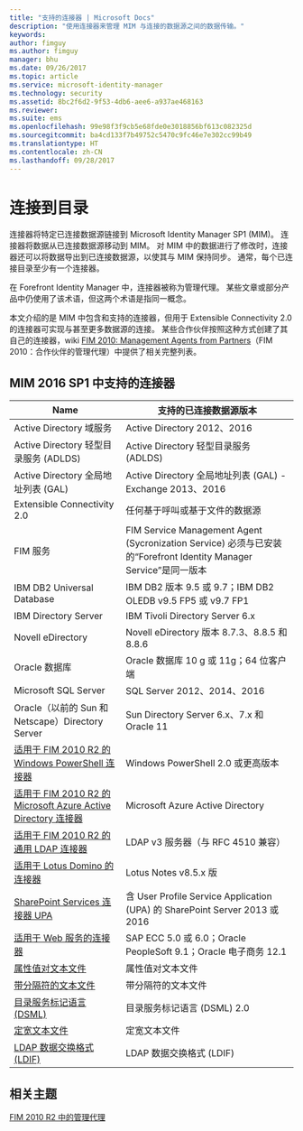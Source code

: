 ```yaml
---
title: "支持的连接器 | Microsoft Docs"
description: "使用连接器来管理 MIM 与连接的数据源之间的数据传输。"
keywords: 
author: fimguy
ms.author: fimguy
manager: bhu
ms.date: 09/26/2017
ms.topic: article
ms.service: microsoft-identity-manager
ms.technology: security
ms.assetid: 8bc2f6d2-9f53-4db6-aee6-a937ae468163
ms.reviewer: 
ms.suite: ems
ms.openlocfilehash: 99e98f3f9cb5e68fde0e3018856bf613c082325d
ms.sourcegitcommit: ba4cd133f7b49752c5470c9fc46e7e302cc99b49
ms.translationtype: HT
ms.contentlocale: zh-CN
ms.lasthandoff: 09/28/2017
---
```

# <a name="connect-to-your-directories"></a>连接到目录

连接器将特定已连接数据源链接到 Microsoft Identity Manager SP1 (MIM)。 连接器将数据从已连接数据源移动到 MIM。 对 MIM 中的数据进行了修改时，连接器还可以将数据导出到已连接数据源，以使其与 MIM 保持同步。 通常，每个已连接目录至少有一个连接器。

在 Forefront Identity Manager 中，连接器被称为管理代理。 某些文章或部分产品中仍使用了该术语，但这两个术语是指同一概念。

本文介绍的是 MIM 中包含和支持的连接器，但用于 Extensible Connectivity 2.0 的连接器可实现与甚至更多数据源的连接。 某些合作伙伴按照这种方式创建了其自己的连接器，wiki [FIM 2010: Management Agents from Partners](http://social.technet.microsoft.com/wiki/contents/articles/1589.fim-2010-management-agents-from-partners.aspx)（FIM 2010：合作伙伴的管理代理）中提供了相关完整列表。

## <a name="supported-connectors-in-mim-2016-sp1"></a>MIM 2016 SP1 中支持的连接器

| Name | 支持的已连接数据源版本 |
| ---- | ----------------------------------------------- |
| Active Directory 域服务 | Active Directory 2012、2016 |
| Active Directory 轻型目录服务 (ADLDS) | Active Directory 轻型目录服务 (ADLDS) |
| Active Directory 全局地址列表 (GAL) | Active Directory 全局地址列表 (GAL) - Exchange 2013、2016 |
| Extensible Connectivity 2.0 | 任何基于呼叫或基于文件的数据源 |
| FIM 服务 | FIM Service Management Agent (Sycronization Service) 必须与已安装的“Forefront Identity Manager Service”是同一版本 |
| IBM DB2 Universal Database | IBM DB2 版本 9.5 或 9.7；IBM DB2 OLEDB v9.5 FP5 或 v9.7 FP1 |
| IBM Directory Server | IBM Tivoli Directory Server 6.x |
| Novell eDirectory | Novell eDirectory 版本 8.7.3、8.8.5 和 8.8.6 |
| Oracle 数据库 | Oracle 数据库 10 g 或 11g；64 位客户端 |
| Microsoft SQL Server | SQL Server 2012、2014、2016 |
| Oracle（以前的 Sun 和 Netscape）Directory Server | Sun Directory Server 6.x、7.x 和 Oracle 11 |
| [适用于 FIM 2010 R2 的 Windows PowerShell 连接器](https://msdn.microsoft.com/en-us/library/dn640417.aspx) | Windows PowerShell 2.0 或更高版本 |
| [适用于 FIM 2010 R2 的 Microsoft Azure Active Directory 连接器](https://msdn.microsoft.com/en-us/library/dn511001.aspx) | Microsoft Azure Active Directory |
| [适用于 FIM 2010 R2 的通用 LDAP 连接器](https://msdn.microsoft.com/en-us/library/dn510997.aspx) | LDAP v3 服务器（与 RFC 4510 兼容） |
| [适用于 Lotus Domino 的连接器](https://msdn.microsoft.com/en-us/library/hh859750.aspx) | Lotus Notes v8.5.x 版 |
| [SharePoint Services 连接器 UPA](https://msdn.microsoft.com/en-us/library/dn511003.aspx) | 含 User Profile Service Application (UPA) 的 SharePoint Server 2013 或 2016 |
| [适用于 Web 服务的连接器](https://www.microsoft.com/en-us/download/details.aspx?id=51495) | SAP ECC 5.0 或 6.0；Oracle PeopleSoft 9.1；Oracle 电子商务 12.1 |
| [属性值对文本文件](https://technet.microsoft.com/en-us/library/cc708644(v=ws.10).aspx) | 属性值对文本文件 |
| [带分隔符的文本文件](https://technet.microsoft.com/en-us/library/cc720612(v=ws.10).aspx) | 带分隔符的文本文件 |
| [目录服务标记语言 (DSML)](https://technet.microsoft.com/en-us/library/cc720660(v=ws.10).aspx) | 目录服务标记语言 (DSML) 2.0 |
| [定宽文本文件](https://technet.microsoft.com/en-us/library/cc720633(v=ws.10).aspx) | 定宽文本文件 |
| [LDAP 数据交换格式 (LDIF)](https://technet.microsoft.com/en-us/library/cc708662(v=ws.10).aspx) | LDAP 数据交换格式 (LDIF) |

## <a name="related-topics"></a>相关主题

[FIM 2010 R2 中的管理代理](https://technet.microsoft.com/library/jj133885.aspx)
